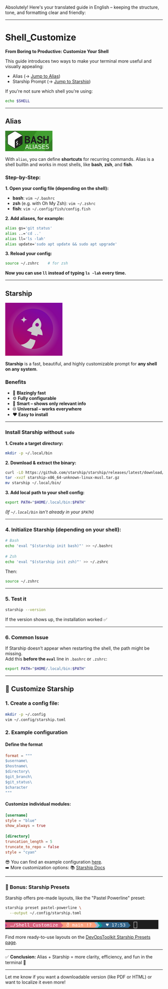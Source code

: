 Absolutely! Here's your translated guide in English – keeping the structure, tone, and formatting clear and friendly:

---

# Shell_Customize  
**From Boring to Productive: Customize Your Shell**

This guide introduces two ways to make your terminal more useful and visually appealing:  
- Alias (→ [Jump to Alias](#alias))  
- Starship Prompt (→ [Jump to Starship](#starship))

If you're not sure which shell you're using:  
```bash
echo $SHELL
```

---

## Alias  
![alias](pic/alias.png)

With `alias`, you can define **shortcuts** for recurring commands. Alias is a shell builtin and works in most shells, like **bash**, **zsh**, and **fish**.

### Step-by-Step:

**1. Open your config file (depending on the shell):**
- **bash**: `vim ~/.bashrc`
- **zsh** (e.g. with Oh My Zsh): `vim ~/.zshrc`
- **fish**: `vim ~/.config/fish/config.fish`

**2. Add aliases, for example:**
```bash
alias gs='git status'
alias ..='cd ..'
alias ll='ls -lah'
alias update='sudo apt update && sudo apt upgrade'
```

**3. Reload your config:**
```bash
source ~/.zshrc    # for zsh
```

**Now you can use `ll` instead of typing `ls -lah` every time.**

---

## Starship  
![starship](pic/starship.png)

**Starship** is a fast, beautiful, and highly customizable prompt for **any shell on any system**.

### Benefits
- 🚀 **Blazingly fast**
- ⚙️ **Fully configurable**
- 🧠 **Smart – shows only relevant info**
- 🌐 **Universal – works everywhere**
- ❤️ **Easy to install**

---

### Install Starship without `sudo`

**1. Create a target directory:**
```bash
mkdir -p ~/.local/bin
```

**2. Download & extract the binary:**
```bash
curl -LO https://github.com/starship/starship/releases/latest/download/starship-x86_64-unknown-linux-musl.tar.gz
tar -xvzf starship-x86_64-unknown-linux-musl.tar.gz
mv starship ~/.local/bin/
```

**3. Add local path to your shell config:**
```bash
export PATH="$HOME/.local/bin:$PATH"
```

*(If `~/.local/bin` isn't already in your `$PATH`)*

---

### 4. Initialize Starship (depending on your shell):

```bash
# Bash
echo 'eval "$(starship init bash)"' >> ~/.bashrc

# Zsh
echo 'eval "$(starship init zsh)"' >> ~/.zshrc
```

Then:
```bash
source ~/.zshrc
```

---

### 5. Test it

```bash
starship --version
```

If the version shows up, the installation worked ✅

---

### 6. Common Issue

If Starship doesn’t appear when restarting the shell, the path might be missing.  
Add this **before the `eval`** line in `.bashrc` or `.zshrc`:

```bash
export PATH="$HOME/.local/bin:$PATH"
```

---

## 🎨 Customize Starship

### 1. Create a config file:
```bash
mkdir -p ~/.config
vim ~/.config/starship.toml
```

### 2. Example configuration

#### Define the format
```toml
format = """
$username\
$hostname\
$directory\
$git_branch\
$git_status\
$character
"""
```

#### Customize individual modules:
```toml
[username]
style = "blue"
show_always = true

[directory]
truncation_length = 5
truncate_to_repo = false
style = "cyan"
```
😎 You can find an example configuration [here](src/starship.md).  
➡️ More customization options: 📚 [Starship Docs](https://starship.rs/config/)

---

### 🎁 Bonus: Starship Presets

Starship offers pre-made layouts, like the "Pastel Powerline" preset:

```bash
starship preset pastel-powerline \
  --output ~/.config/starship.toml
```

![example](pic/exampel_pastel.png)

Find more ready-to-use layouts on the [DevOpsToolkit Starship Presets page](https://devopstoolkit.live/terminal/from-boring-to-productive-customize-your-shell-prompt-with-starship/#starship-presets).

---

✅ **Conclusion:** Alias + Starship = more clarity, efficiency, and fun in the terminal 🚀

---

Let me know if you want a downloadable version (like PDF or HTML) or want to localize it even more!